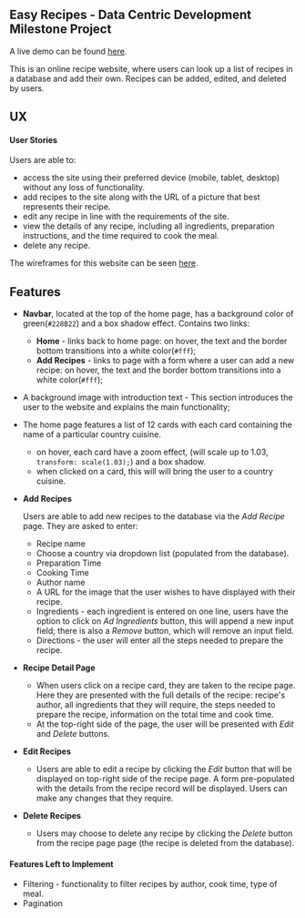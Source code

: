 ## Easy Recipes - Data Centric Development Milestone Project

A live demo can be found [here](https://easy-recipes.herokuapp.com/).

 This is an online recipe website, where users can look up a list of recipes in a database and add their own. Recipes can be added,
 edited, and deleted by users.


## UX

#### User Stories
Users are able to:
  - access the site using their preferred device (mobile, tablet, desktop) without any loss of functionality.
  - add recipes to the site along with the URL of a picture that best represents their recipe.
  - edit any recipe in line with the requirements of the site.
  - view the details of any recipe, including all ingredients, preparation instructions, and the time required to cook the meal.
  - delete any recipe.
  

The wireframes for this website can be seen [here](https://github.com/marcel-balint/easy-recipes/tree/master/static/wireframes).

## Features

- **Navbar**, located at the top of the home page, has a background color of green(`#228B22`) and a box shadow effect. Contains two links:
   - **Home** - links back to home page: on hover, the text and the border bottom transitions into a white color(`#fff`);
   - **Add Recipes** - links to page with a form where a user can add a new recipe: on hover, the text and the border bottom transitions into a white color(`#fff`);
 
- A background image with introduction text - This section introduces the user to the website and explains the main functionality;
- The home page features a list of 12 cards with each card containing the name of a particular country cuisine.
  - on hover, each card have a zoom effect, (will scale up to 1.03, `transform: scale(1.03);`) and a box shadow.
  - when clicked on a card, this will will bring the user to a country cuisine.
- **Add Recipes**

  Users are able to add new recipes to the database via the _Add Recipe_ page. They are asked to enter:
  - Recipe name
  - Choose a country via dropdown list (populated from the database).
  - Preparation Time
  - Cooking Time
  - Author name
  - A URL for the image that the user wishes to have displayed with their recipe.
  - Ingredients - each ingredient is entered on one line, users have the option to click on _Ad Ingredients_ button, this will append a new input field; there is also a _Remove_ button, which will remove an input field.
  - Directions -  the user will enter all the steps needed to prepare the recipe.
  
- **Recipe Detail Page**
    - When users click on a recipe card, they are taken to the recipe page. Here they are presented with 
      the full details of the recipe: recipe's author, all ingredients that they will require, the steps needed to prepare the recipe,
      information on the total time and cook time.
    - At the top-right side of the page, the user will be presented with _Edit_ and _Delete_ buttons.

- **Edit Recipes**
    - Users are able to edit a recipe by clicking the _Edit_ button that will be displayed on top-right side of the recipe page.
      A form pre-populated with the details from the recipe record will be displayed. Users can make any changes that they require.
- **Delete Recipes**
    - Users may choose to delete any recipe by clicking the _Delete_ button from the recipe page page (the recipe is deleted from the database). 

#### Features Left to Implement

- Filtering - functionality to filter recipes by author, cook time, type of meal.
- Pagination
    